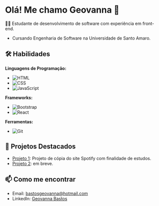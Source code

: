 # Olá! Me chamo Geovanna 👋

👨‍💻 Estudante de desenvolvimento de software com experiência em front-end. 
- Cursando Engenharia de Software na Universidade de Santo Amaro.

## 🛠️ Habilidades
**Linguagens de Programação:**
- ![HTML](https://img.shields.io/badge/HTML-5-orange)
- ![CSS](https://img.shields.io/badge/CSS-3-blue)
- ![JavaScript](https://img.shields.io/badge/JavaScript-ES6-yellow)

**Frameworks:**
- ![Bootstrap](https://img.shields.io/badge/Bootstrap-4.0-blueviolet)
- ![React](https://img.shields.io/badge/React-17.0-blue)

**Ferramentas:**
- ![Git](https://img.shields.io/badge/Git-2.30-orange)
  
## 🌟 Projetos Destacados
- [Projeto 1](https://github.com/gebastos/ProjetoSpotify): Projeto de cópia do site Spotify com finalidade de estudos.
- [Projeto 2](link-do-repositorio): em breve.


## 📫 Como me encontrar
- Email: [bastosgeovanna@hotmail.com](mailto:bastosgeovanna@htmail.com)
- LinkedIn: [Geovanna Bastos](https://www.linkedin.com/in/geovanna-bastos/)

